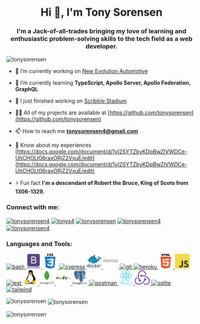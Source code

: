<h1 align="center">Hi 👋, I'm Tony Sorensen</h1>
<h3 align="center">I'm a Jack-of-all-trades bringing my love of learning and enthusiastic problem-solving skills to the tech field as a web developer.</h3>

<p align="left"> <img src="https://komarev.com/ghpvc/?username=tonysorensen&label=Profile%20views&color=0e75b6&style=flat" alt="tonysorensen" /> </p>

- 🔭 I’m currently working on [New Evolution Automotive](https://github.com/tonysorensen/backend_pae)

- 🌱 I’m currently learning **TypeScript, Apollo Server, Apollo Federation, GraphQL**

- 👯 I just finished working on [Scribble Stadium](https://github.com/tonysorensen/scribble-stadium-be/tree/main)

- 👨‍💻 All of my projects are available at [https://github.com/tonysorensen](https://github.com/tonysorensen)

- 📫 How to reach me **tonysorensen4@gmail.com**

- 📄 Know about my experiences [https://docs.google.com/document/d/1yI2SYTZbyKDpBwZlVWDCe-UhCHOLt06raxORjZ2VxuE/edit](https://docs.google.com/document/d/1yI2SYTZbyKDpBwZlVWDCe-UhCHOLt06raxORjZ2VxuE/edit)

- ⚡ Fun fact **I'm a descendant of Robert the Bruce, King of Scots from 1306-1329.**

<h3 align="left">Connect with me:</h3>
<p align="left">
<a href="https://codepen.io/tonysorensen4" target="blank"><img align="center" src="https://raw.githubusercontent.com/rahuldkjain/github-profile-readme-generator/master/src/images/icons/Social/codepen.svg" alt="tonysorensen4" height="30" width="40" /></a>
<a href="https://linkedin.com/in/tonys4" target="blank"><img align="center" src="https://raw.githubusercontent.com/rahuldkjain/github-profile-readme-generator/master/src/images/icons/Social/linked-in-alt.svg" alt="tonys4" height="30" width="40" /></a>
<a href="https://codesandbox.com/tonysorensen" target="blank"><img align="center" src="https://cdn.jsdelivr.net/npm/simple-icons@3.0.1/icons/codesandbox.svg" alt="tonysorensen" height="30" width="40" /></a>
<a href="https://fb.com/tonysorensen4" target="blank"><img align="center" src="https://raw.githubusercontent.com/rahuldkjain/github-profile-readme-generator/master/src/images/icons/Social/facebook.svg" alt="tonysorensen4" height="30" width="40" /></a>
<a href="https://instagram.com/tonysorensen4" target="blank"><img align="center" src="https://raw.githubusercontent.com/rahuldkjain/github-profile-readme-generator/master/src/images/icons/Social/instagram.svg" alt="tonysorensen4" height="30" width="40" /></a>
</p>

<h3 align="left">Languages and Tools:</h3>
<p align="left"> <a href="https://www.gnu.org/software/bash/" target="_blank"> <img src="https://www.vectorlogo.zone/logos/gnu_bash/gnu_bash-icon.svg" alt="bash" width="40" height="40"/> </a> <a href="https://getbootstrap.com" target="_blank"> <img src="https://raw.githubusercontent.com/devicons/devicon/master/icons/bootstrap/bootstrap-plain-wordmark.svg" alt="bootstrap" width="40" height="40"/> </a> <a href="https://www.w3schools.com/css/" target="_blank"> <img src="https://raw.githubusercontent.com/devicons/devicon/master/icons/css3/css3-original-wordmark.svg" alt="css3" width="40" height="40"/> </a> <a href="https://www.cypress.io" target="_blank"> <img src="https://raw.githubusercontent.com/simple-icons/simple-icons/6e46ec1fc23b60c8fd0d2f2ff46db82e16dbd75f/icons/cypress.svg" alt="cypress" width="40" height="40"/> </a> <a href="https://www.docker.com/" target="_blank"> <img src="https://raw.githubusercontent.com/devicons/devicon/master/icons/docker/docker-original-wordmark.svg" alt="docker" width="40" height="40"/> </a> <a href="https://expressjs.com" target="_blank"> <img src="https://raw.githubusercontent.com/devicons/devicon/master/icons/express/express-original-wordmark.svg" alt="express" width="40" height="40"/> </a> <a href="https://git-scm.com/" target="_blank"> <img src="https://www.vectorlogo.zone/logos/git-scm/git-scm-icon.svg" alt="git" width="40" height="40"/> </a> <a href="https://heroku.com" target="_blank"> <img src="https://www.vectorlogo.zone/logos/heroku/heroku-icon.svg" alt="heroku" width="40" height="40"/> </a> <a href="https://www.w3.org/html/" target="_blank"> <img src="https://raw.githubusercontent.com/devicons/devicon/master/icons/html5/html5-original-wordmark.svg" alt="html5" width="40" height="40"/> </a> <a href="https://developer.mozilla.org/en-US/docs/Web/JavaScript" target="_blank"> <img src="https://raw.githubusercontent.com/devicons/devicon/master/icons/javascript/javascript-original.svg" alt="javascript" width="40" height="40"/> </a> <a href="https://jestjs.io" target="_blank"> <img src="https://www.vectorlogo.zone/logos/jestjsio/jestjsio-icon.svg" alt="jest" width="40" height="40"/> </a> <a href="https://www.linux.org/" target="_blank"> <img src="https://raw.githubusercontent.com/devicons/devicon/master/icons/linux/linux-original.svg" alt="linux" width="40" height="40"/> </a> <a href="https://www.mongodb.com/" target="_blank"> <img src="https://raw.githubusercontent.com/devicons/devicon/master/icons/mongodb/mongodb-original-wordmark.svg" alt="mongodb" width="40" height="40"/> </a> <a href="https://nodejs.org" target="_blank"> <img src="https://raw.githubusercontent.com/devicons/devicon/master/icons/nodejs/nodejs-original-wordmark.svg" alt="nodejs" width="40" height="40"/> </a> <a href="https://www.postgresql.org" target="_blank"> <img src="https://raw.githubusercontent.com/devicons/devicon/master/icons/postgresql/postgresql-original-wordmark.svg" alt="postgresql" width="40" height="40"/> </a> <a href="https://postman.com" target="_blank"> <img src="https://www.vectorlogo.zone/logos/getpostman/getpostman-icon.svg" alt="postman" width="40" height="40"/> </a> <a href="https://reactjs.org/" target="_blank"> <img src="https://raw.githubusercontent.com/devicons/devicon/master/icons/react/react-original-wordmark.svg" alt="react" width="40" height="40"/> </a> <a href="https://redux.js.org" target="_blank"> <img src="https://raw.githubusercontent.com/devicons/devicon/master/icons/redux/redux-original.svg" alt="redux" width="40" height="40"/> </a> <a href="https://www.sqlite.org/" target="_blank"> <img src="https://www.vectorlogo.zone/logos/sqlite/sqlite-icon.svg" alt="sqlite" width="40" height="40"/> </a> <a href="https://tailwindcss.com/" target="_blank"> <img src="https://www.vectorlogo.zone/logos/tailwindcss/tailwindcss-icon.svg" alt="tailwind" width="40" height="40"/> </a> </p>

<p><img align="left" src="https://github-readme-stats.vercel.app/api/top-langs?username=tonysorensen&show_icons=true&locale=en&layout=compact" alt="tonysorensen" /></p>

<p>&nbsp;<img align="center" src="https://github-readme-stats.vercel.app/api?username=tonysorensen&show_icons=true&locale=en" alt="tonysorensen" /></p>

<p><img align="center" src="https://github-readme-streak-stats.herokuapp.com/?user=tonysorensen&" alt="tonysorensen" /></p>

